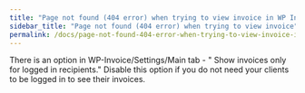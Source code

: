 ```yaml
---
title: "Page not found (404 error) when trying to view invoice in WP Invoice plugin"
sidebar_title: "Page not found (404 error) when trying to view invoice"
permalink: /docs/page-not-found-404-error-when-trying-to-view-invoice-in-wp-invoice-plugin/
---
```


There is an option in WP-Invoice/Settings/Main tab - " Show invoices only for logged in recipients."
Disable this option if you do not need your clients to be logged in to see their invoices.

